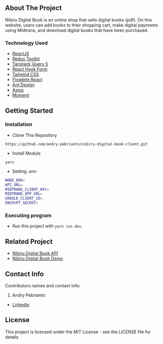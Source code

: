 <!-- ABOUT THE PROJECT -->
## About The Project

Nibiru Digital Book is an online shop that sells digital books (pdf). On this website, users can add books to their shopping cart, make digital payments using Midtrans, and download digital books that have been purchased.

### Technology Used
- [ReactJS](https://react.dev/)
- [Redux Toolkit](https://redux-toolkit.js.org/)
- [Tanstack Query 5](https://tanstack.com/query/v5/)
- [React Hook Form](https://www.react-hook-form.com/)
- [Tailwind CSS](https://tailwindcss.com/)
- [Flowbite React](https://www.flowbite-react.com/)
- [Ant Design](https://ant.design/)
- [Axios](https://github.com/axios/axios)
- [Moment](https://momentjs.com/)
  
<!-- GETTING STARTED -->
## Getting Started

### Installation
- Clone This Repository

`https://github.com/andry-pebrianto/nibiru-digital-book-client.git`

- Install Module

`yarn`

- Setting .env

```bash
NODE_ENV=
API_URL=
MIDTRANS_CLIENT_KEY=
MIDTRANS_APP_URL=
GOOGLE_CLIENT_ID=
ENCRYPT_SECRET=
```

### Executing program

- Run this project with `yarn run dev`.

<!-- RELATED PROJECT -->
## Related Project

- [Nibiru Digital Book API](https://github.com/andry-pebrianto/nibiru-digital-book-server)
- [Nibiru Digital Book Demo](https://nibirudigitalbook.andrypebrianto.com)

<!-- CONTACT INFO -->
## Contact Info 

Contributors names and contact info:

1. Andry Pebrianto

- [Linkedin](https://www.linkedin.com/in/andry-pebrianto)

## License 

This project is licensed under the MIT License - see the LICENSE file for details 
